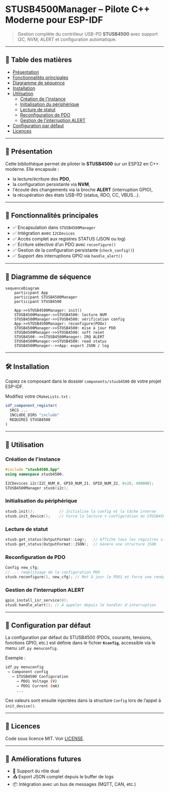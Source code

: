 # STUSB4500Manager – Pilote C++ Moderne pour ESP-IDF

> Gestion complète du contrôleur USB-PD **STUSB4500** avec support I2C, NVM, ALERT et configuration automatique.

---

## 🧭 Table des matières

- [Présentation](#présentation)
- [Fonctionnalités principales](#fonctionnalités-principales)
- [Diagramme de séquence](#diagramme-de-séquence)
- [Installation](#installation)
- [Utilisation](#utilisation)
  - [Création de l'instance](#création-de-linstance)
  - [Initialisation du périphérique](#initialisation-du-périphérique)
  - [Lecture de statut](#lecture-de-statut)
  - [Reconfiguration de PDO](#reconfiguration-de-pdo)
  - [Gestion de l'interruption ALERT](#gestion-de-linterruption-alert)
- [Configuration par défaut](#configuration-par-défaut)
- [Licences](#licences)

---

## 📖 Présentation

Cette bibliothèque permet de piloter le **STUSB4500** sur un ESP32 en C++ moderne. Elle encapsule :

- la lecture/écriture des **PDO**,
- la configuration persistante via **NVM**,
- l'écoute des changements via la broche **ALERT** (interruption GPIO),
- la récupération des états USB-PD (status, RDO, CC, VBUS...).

---

## 🔧 Fonctionnalités principales

- ✅ Encapsulation dans `STUSB4500Manager`
- ✅ Intégration avec `I2CDevices`
- ✅ Accès complet aux registres STATUS (JSON ou log)
- ✅ Écriture sélective d’un PDO avec `reconfigure()`
- ✅ Gestion de la configuration persistante (`check_config()`)
- ✅ Support des interruptions GPIO via `handle_alert()`

---

## 🔁 Diagramme de séquence

```mermaid
sequenceDiagram
    participant App
    participant STUSB4500Manager
    participant STUSB4500

    App->>STUSB4500Manager: init()
    STUSB4500Manager->>STUSB4500: lecture NVM
    STUSB4500Manager->>STUSB4500: vérification config
    App->>STUSB4500Manager: reconfigure(PDOx)
    STUSB4500Manager->>STUSB4500: mise à jour PDO
    STUSB4500Manager->>STUSB4500: soft reset
    STUSB4500-->>STUSB4500Manager: IRQ ALERT
    STUSB4500Manager->>STUSB4500: read status
    STUSB4500Manager-->>App: export JSON / log
```

---

## 🛠️ Installation

Copiez ce composant dans le dossier `components/stusb4500` de votre projet ESP-IDF.

Modifiez votre `CMakeLists.txt` :

```cmake
idf_component_register(
  SRCS ...
  INCLUDE_DIRS "include"
  REQUIRES STUSB4500
)
```

---

## 🚀 Utilisation

### Création de l'instance

```cpp
#include "stusb4500.hpp"
using namespace stusb4500;

I2CDevices i2c(I2C_NUM_0, GPIO_NUM_21, GPIO_NUM_22, 0x28, 400000);
STUSB4500Manager stusb(i2c);
```

### Initialisation du périphérique

```cpp
stusb.init();           // Initialise la config et la tâche interne
stusb.init_device();    // Force la lecture + configuration du STUSB4500
```

### Lecture de statut

```cpp
stusb.get_status(OutputFormat::Log);   // Affiche tous les registres via ESP_LOG
stusb.get_status(OutputFormat::JSON);  // Génère une structure JSON
```

### Reconfiguration de PDO

```cpp
Config new_cfg;
// ... remplissage de la configuration PDO
stusb.reconfigure(1, new_cfg); // Met à jour le PDO1 et force une renégociation
```

### Gestion de l'interruption ALERT

```cpp
gpio_install_isr_service(0);
stusb.handle_alert(); // À appeler depuis le handler d'interruption
```

---


## 🧩 Configuration par défaut

La configuration par défaut du STUSB4500 (PDOs, courants, tensions, fonctions GPIO, etc.) est définie dans le fichier **`Kconfig`**, accessible via le menu `idf.py menuconfig`.

Exemple :

```bash
idf.py menuconfig
 → Component config
   → STUSB4500 Configuration
     → PDO1 Voltage (V)
     → PDO1 Current (mA)
     ...
```

Ces valeurs sont ensuite injectées dans la structure `Config` lors de l’appel à `init_device()`.

---

## 📜 Licences

Code sous licence MIT. Voir [LICENSE](./LICENSE).

---

## 🔮 Améliorations futures

- 🔄 Support du rôle dual
- 📤 Export JSON complet depuis le buffer de logs
- 📦 Intégration avec un bus de messages (MQTT, CAN, etc.)

